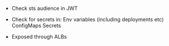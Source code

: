 * Check sts audience in JWT
* Check for secrets in:
	Env variables (including deployments etc)
	ConfigMaps
	Secrets


* Exposed through ALBs
